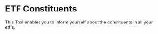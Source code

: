 # ETF Constituents

This Tool enables you to inform yourself about the constituents in all your etf‘s.